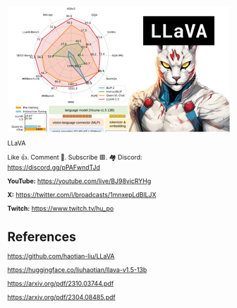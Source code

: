 ![](thumbnails/14.10.2023.png)

LLaVA

Like 👍. Comment 💬. Subscribe 🟥.
🏘 Discord: https://discord.gg/pPAFwndTJd

**YouTube:** https://youtube.com/live/BJ98vicRYHg

**X:** https://twitter.com/i/broadcasts/1mnxepLdBlLJX

**Twitch:** https://www.twitch.tv/hu_po


# References

https://github.com/haotian-liu/LLaVA

https://huggingface.co/liuhaotian/llava-v1.5-13b

https://arxiv.org/pdf/2310.03744.pdf

https://arxiv.org/pdf/2304.08485.pdf